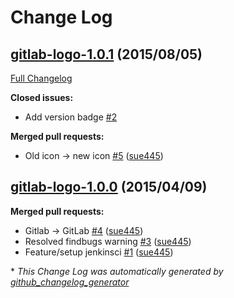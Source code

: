 # Change Log

## [gitlab-logo-1.0.1](https://github.com/jenkinsci/gitlab-logo-plugin/tree/gitlab-logo-1.0.1) (2015/08/05)
[Full Changelog](https://github.com/jenkinsci/gitlab-logo-plugin/compare/gitlab-logo-1.0.0...gitlab-logo-1.0.1)

**Closed issues:**

- Add version badge [\#2](https://github.com/jenkinsci/gitlab-logo-plugin/issues/2)

**Merged pull requests:**

- Old icon -\> new icon [\#5](https://github.com/jenkinsci/gitlab-logo-plugin/pull/5) ([sue445](https://github.com/sue445))

## [gitlab-logo-1.0.0](https://github.com/jenkinsci/gitlab-logo-plugin/tree/gitlab-logo-1.0.0) (2015/04/09)
**Merged pull requests:**

- Gitlab -\> GitLab [\#4](https://github.com/jenkinsci/gitlab-logo-plugin/pull/4) ([sue445](https://github.com/sue445))
- Resolved findbugs warning [\#3](https://github.com/jenkinsci/gitlab-logo-plugin/pull/3) ([sue445](https://github.com/sue445))
- Feature/setup jenkinsci [\#1](https://github.com/jenkinsci/gitlab-logo-plugin/pull/1) ([sue445](https://github.com/sue445))



\* *This Change Log was automatically generated by [github_changelog_generator](https://github.com/skywinder/Github-Changelog-Generator)*